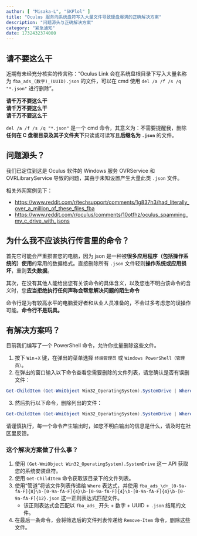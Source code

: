 ```yaml
---
author: [ "Misaka-L", "SKPlol" ]
title: "Oculus 服务向系统盘符写入大量文件导致硬盘爆满的正确解决方案"
description: "问题源头与正确解决方案"
category: "紧急通知"
date: 1732432374000
---
```


## 请不要这么干

近期有未经充分核实的传言称：“Oculus Link 会在系统盘根目录下写入大量名称为 `fba_ads_(数字)_(UUID).json` 的文件，可以在 cmd 使用 `del /a /f /s /q "*.json"` 进行删除”。

**请千万不要这么干**  
**请千万不要这么干**  
**请千万不要这么干**  

`del /a /f /s /q "*.json"` 是一个 cmd 命令，其意义为：不需要提醒我，删除**任何在 C 盘根目录及其子文件夹下**只读或可读写且**后缀名为 `.json`** 的文件。

## 问题源头？

我们已定位到这是 Oculus 软件的 Windows 服务 OVRService 和 OVRLibraryService 导致的问题，其由于未知设置产生大量此类 `.json` 文件。

相关外网案例见下：
- https://www.reddit.com/r/techsupport/comments/1g837h3/had_literally_over_a_million_of_these_files_fba
- https://www.reddit.com/r/oculus/comments/10otfhz/oculus_spamming_my_c_drive_with_jsons

## 为什么我不应该执行传言里的命令？

首先它可能会严重损害您的电脑，因为 json 是一种被**很多应用程序（包括操作系统的）使用**的常用的数据格式。直接删除所有 `.json` 文件轻则**操作系统或应用损坏**，重则**丢失数据**。

其次，在没有其他人能给出您有关该命令的具体含义，以及您也不明白该命令的含义时，您**应当拒绝执行任何声称会帮您解决问题的陌生命令**

命令行是为有较高水平的电脑爱好者和从业人员准备的，不会过多考虑您的误操作可能。**命令行不是玩具。**

## 有解决方案吗？

目前我们编写了一个 PowerShell 命令，允许你批量删除这些文件。

1. 按下 `Win`+`X` 键，在弹出的菜单选择 `终端管理员` 或 `Windows PowerShell（管理员）`。
2. 在弹出的窗口输入以下命令查看您需要删除的文件列表，请您确认是否有误删文件：
  ```powershell
  Get-ChildItem (Get-WmiObject Win32_OperatingSystem).SystemDrive | Where{$_.Name -Match "fba_ads_\d+_[0-9a-fA-F]{8}\b-[0-9a-fA-F]{4}\b-[0-9a-fA-F]{4}\b-[0-9a-fA-F]{4}\b-[0-9a-fA-F]{12}.json"}
  ```
3. 然后执行以下命令，删除列出的文件：
  ```powershell
  Get-ChildItem (Get-WmiObject Win32_OperatingSystem).SystemDrive | Where{$_.Name -Match "fba_ads_\d+_[0-9a-fA-F]{8}\b-[0-9a-fA-F]{4}\b-[0-9a-fA-F]{4}\b-[0-9a-fA-F]{4}\b-[0-9a-fA-F]{12}.json"} | Remove-Item
  ```

请谨慎执行，每一个命令产生输出时，如您不明白输出的信息是什么，请及时在社区里反馈。

### 这个解决方案做了什么事？

1. 使用 `(Get-WmiObject Win32_OperatingSystem).SystemDrive` 这一 API 获取您的系统安装盘符。
2. 使用 `Get-ChildItem` 命令获取该目录下的文件列表。
3. 使用“管道”将该文件列表传递给 `Where` 表达式，并使用 `fba_ads_\d+_[0-9a-fA-F]{8}\b-[0-9a-fA-F]{4}\b-[0-9a-fA-F]{4}\b-[0-9a-fA-F]{4}\b-[0-9a-fA-F]{12}.json` 这一正则表达式匹配文件。
   - 该正则表达式会匹配以 `fba_ads_` 开头 + 数字 + UUID + `.json` 结尾的文件。
4. 在最后一条命令，会将筛选后的文件列表传递给 `Remove-Item` 命令，删除这些文件。
